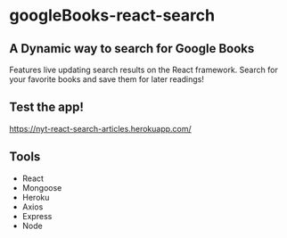 # googleBooks-react-search

## A Dynamic way to search for Google Books
Features live updating search results on the React framework.
Search for your favorite books and save them for later readings!

## Test the app!
https://nyt-react-search-articles.herokuapp.com/

## Tools
- React
- Mongoose
- Heroku
- Axios
- Express
- Node
